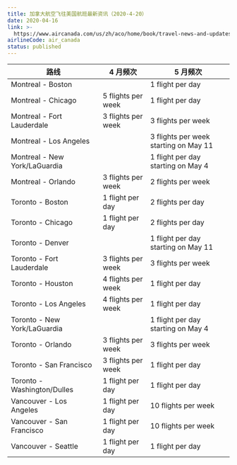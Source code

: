 ```yaml
---
title: 加拿大航空飞往美国航班最新资讯（2020-4-20）
date: 2020-04-16
link: >-
  https://www.aircanada.com/us/zh/aco/home/book/travel-news-and-updates/2020/china-travel.html#/na-1
airlineCode: air_canada
status: published
---
```

路线 | 4 月频次 | 5 月频次  
---|---|---  
Montreal - Boston |  | 1 flight per day  
Montreal - Chicago | 5 flights per week | 1 flight per day  
Montreal - Fort Lauderdale | 3 flights per week | 3 flights per week  
Montreal - Los Angeles |  | 3 flights per week starting on May 11  
Montreal - New York/LaGuardia |  | 1 flight per day starting on May 4  
Montreal - Orlando | 3 flights per week | 2 flights per week  
Toronto - Boston | 1 flight per day | 2 flights per day  
Toronto - Chicago | 1 flight per day | 2 flights per day  
Toronto - Denver |  | 1 flight per day starting on May 11  
Toronto - Fort Lauderdale | 3 flights per week | 3 flights per week  
Toronto - Houston | 4 flights per week | 1 flight per day  
Toronto - Los Angeles | 4 flights per week | 1 flight per day  
Toronto - New York/LaGuardia |  | 1 flight per day starting on May 4  
Toronto - Orlando | 3 flights per week | 3 flights per week  
Toronto - San Francisco | 3 flights per week | 1 flight per day  
Toronto - Washington/Dulles | 1 flight per day | 1 flight per day  
Vancouver - Los Angeles | 1 flight per day | 10 flights per week  
Vancouver - San Francisco | 1 flight per day | 10 flights per week  
Vancouver - Seattle | 1 flight per day | 1 flight per day
